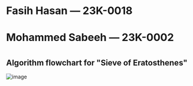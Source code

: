 # Fasih Hasan — 23K-0018
# Mohammed Sabeeh — 23K-0002
# 
#

## Algorithm flowchart for "Sieve of Eratosthenes" 
![image](https://github.com/fasihh/pfFall23/assets/47947561/2ca665dd-0431-42c6-8b97-32681418dfeb)
